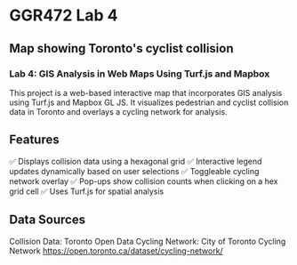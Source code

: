 # GGR472 Lab 4
## Map showing Toronto's cyclist collision

### Lab 4: GIS Analysis in Web Maps Using Turf.js and Mapbox
This project is a web-based interactive map that incorporates GIS analysis using Turf.js and Mapbox GL JS. It visualizes pedestrian and cyclist collision data in Toronto and overlays a cycling network for analysis.

## Features
✅ Displays collision data using a hexagonal grid
✅ Interactive legend updates dynamically based on user selections
✅ Toggleable cycling network overlay
✅ Pop-ups show collision counts when clicking on a hex grid cell
✅ Uses Turf.js for spatial analysis

## Data Sources
Collision Data: Toronto Open Data
Cycling Network: City of Toronto Cycling Network https://open.toronto.ca/dataset/cycling-network/
